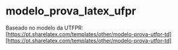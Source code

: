 # modelo_prova_latex_ufpr
Baseado no modelo da UTFPR:
[https://pt.sharelatex.com/templates/other/modelo-prova-utfpr-td][https://pt.sharelatex.com/templates/other/modelo-prova-utfpr-td]
